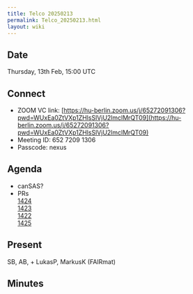 ```yaml
---
title: Telco 20250213
permalink: Telco_20250213.html
layout: wiki
---
```


Date
----

Thursday, 13th Feb, 15:00 UTC


Connect
-------
* ZOOM VC link: [https://hu-berlin.zoom.us/j/65272091306?pwd=WUxEa0ZtVXp1ZHlsSlVjU2lmclMrQT09](https://hu-berlin.zoom.us/j/65272091306?pwd=WUxEa0ZtVXp1ZHlsSlVjU2lmclMrQT09)
* Meeting ID: 652 7209 1306
* Passcode: nexus

Agenda
------
* canSAS?
* PRs   
[1424](https://github.com/nexusformat/definitions/pull/1424)  
[1423](https://github.com/nexusformat/definitions/pull/1423)  
[1422](https://github.com/nexusformat/definitions/pull/1422)  
[1425](https://github.com/nexusformat/definitions/pull/1425)  


Present
-------
SB, AB,  + LukasP, MarkusK (FAIRmat)

Minutes
-------
